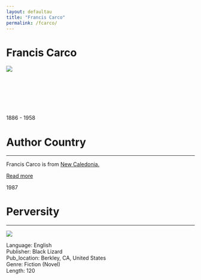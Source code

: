 ```yaml
---
layout: defaultau
title: "Francis Carco"
permalink: /fcarco/
---
```

<!-- partial:index.partial.html -->
<div class="content">
    <h1>Francis Carco</h1>
    <div class="quote">
        <div><img src="https://www.bing.com/th?id=ODL.3efc144bca914cea4ccc2b7da143a725&w=298&h=204&c=12&rs=1&qlt=99&pcl=faf9f7&o=6&pid=13.1" class="logo"></div>
    </div>
    <div class="timeline">
        <div style="padding-bottom:100px;"></div>
        <div class="block">
            <div class="date right"><p class="right"> 1886 - 1958 </p></div>
            <div class="dot"></div>
            <div class="left first">
            <div class="author_country">
                <h1>Author Country</h1><hr>
          <div class="aclocation">   <p>Francis Carco is from <a href="{{ site.baseurl }}/26">New Caledonia.</a></p></div>
                <div class="acreadmore"><a href="https://en.wikipedia.org/wiki/Francis_Carco" target="_blank">Read more</a></div>
            </div>
            </div>
        </div>
        <div class="block">
            <div class="date left"><p class="left">1987</p></div>
            <div class="dot"></div>
            <div class="right">
                <h1>Perversity</h1><hr>
                <p><img src="https://i.gr-assets.com/images/S/compressed.photo.goodreads.com/books/1599564296l/923934._SY475_.jpg"></p>
                <p>
                Language: English<br/>
                Publisher: Black Lizard<br/>
                Pub_location: Berkley, CA, United States<br/>
                Genre: Fiction (Novel)<br/>
                Length: 120</p>
            </div>
        </div>
</div>
  <!-- partial -->
<script src='https://cdnjs.cloudflare.com/ajax/libs/jquery/3.1.1/jquery.min.js'></script><script  src="{{ site.baseurl }}/assets/js/authorscript.js"></script>